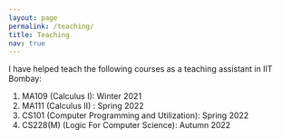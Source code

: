 ```yaml
---
layout: page
permalink: /teaching/
title: Teaching
nav: true
---
```


I have helped teach the following courses as a teaching assistant in IIT Bombay:
1. MA109 (Calculus I): Winter 2021
2. MA111 (Calculus II) : Spring 2022
2. CS101 (Computer Programming and Utilization): Spring 2022
3. CS228(M) (Logic For Computer Science): Autumn 2022

